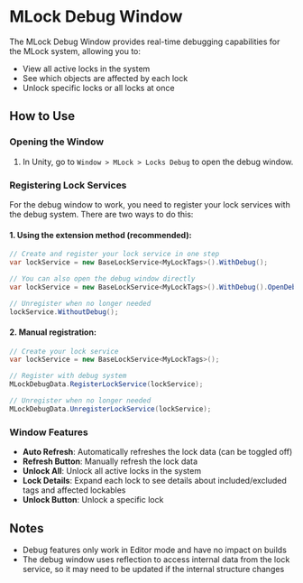 # MLock Debug Window

The MLock Debug Window provides real-time debugging capabilities for the MLock system, allowing you to:

- View all active locks in the system
- See which objects are affected by each lock
- Unlock specific locks or all locks at once

## How to Use

### Opening the Window

1. In Unity, go to `Window > MLock > Locks Debug` to open the debug window.

### Registering Lock Services

For the debug window to work, you need to register your lock services with the debug system. There are two ways to do this:

#### 1. Using the extension method (recommended):

```csharp
// Create and register your lock service in one step
var lockService = new BaseLockService<MyLockTags>().WithDebug();

// You can also open the debug window directly
var lockService = new BaseLockService<MyLockTags>().WithDebug().OpenDebugWindow();

// Unregister when no longer needed
lockService.WithoutDebug();
```

#### 2. Manual registration:

```csharp
// Create your lock service
var lockService = new BaseLockService<MyLockTags>();

// Register with debug system
MLockDebugData.RegisterLockService(lockService);

// Unregister when no longer needed
MLockDebugData.UnregisterLockService(lockService);
```

### Window Features

- **Auto Refresh**: Automatically refreshes the lock data (can be toggled off)
- **Refresh Button**: Manually refresh the lock data
- **Unlock All**: Unlock all active locks in the system
- **Lock Details**: Expand each lock to see details about included/excluded tags and affected lockables
- **Unlock Button**: Unlock a specific lock

## Notes

- Debug features only work in Editor mode and have no impact on builds
- The debug window uses reflection to access internal data from the lock service, so it may need to be updated if the internal structure changes 